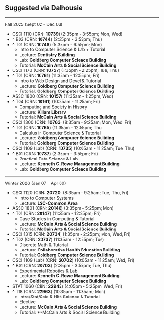 ## Suggested via Dalhousie

---

Fall 2025 (Sept 02 - Dec 03)

- CSCI 1110 (CRN: **10739**) (2:35pm - 3:55pm; Mon, Wed)
- ^ B03 (CRN: **10744**) (2:35pm - 3:55pm; Thu)
- ^ T01 (CRN: **10746**) (5:35pm - 6:55pm; Mon)
	- Intro to Computer Science & Lab + Tutorial
	- Lecture: **Dentistry Building**
	- Lab: **Goldberg Computer Science Building**
	- Tutorial: **McCain Arts & Social Science Building**
- CSCI 1170 (CRN: **10757**) (1:35pm - 2:25pm; Tue, Thu)
- ^ T01 (CRN: **10761**) (11:35am - 12:55pm; Fri)
	- Intro to Web Design and Devel & Tutorial
	- Lecture: **Goldberg Computer Science Building**
	- Tutorial: **Goldberg Computer Science Building**
- ASSC 1800 (CRN: **10157**) (11:35am - 1:25pm; Wed)
- ^ T04 (CRN: **10161**) (10:35am - 11:25am; Fri)
	- Computing and Society in History
	- Lecture: **Killam Library**
	- Tutorial: **McCain Arts & Social Science Building**
- CSCI 1300 (CRN: **10763**) (8:35am - 9:25am; Mon, Wed, Fri)
- ^ T01 (CRN: **10765**) (11:35am - 12:55pm; Thu)
	- Calculus in Computer Science & Tutorial
	- Lecture: **Goldberg Computer Science Building**
	- Tutorial: **Goldberg Computer Science Building**
- CSCI 1109 (Lab) (CRN: **10735**) (10:05am - 11:25am; Tue, Thu)
- ^ B01 (CRN: **10737**) (2:35pm - 3:55pm; Fri)
	- Practical Data Science & Lab 
	- Lecture: **Kenneth C. Rowe Management Building**
	- Lab: **Goldberg Computer Science Building**

---

Winter 2026 (Jan 07 - Apr 09)

- CSCI 1120 (CRN: **20720**) (8:35am - 9:25am; Tue, Thu, Fri)
	- Intro to Computer Systems
	- Lecture: **LSC-Common Area**
- ASSC 1801 (CRN: **20146**) (3:35pm - 5:25pm; Mon)
- ^ T01 (CRN: **20147**) (11:35am - 12:25pm; Fri)
	- Case Studies in Computing & Tutorial
	- Lecture: **McCain Arts & Social Science Building**
	- Tutorial: **McCain Arts & Social Science Building**
- CSCI 1315 (CRN: **20734**) (1:35pm - 2:25pm; Mon, Wed, Fri)
- ^ T02 (CRN: **20737**) (11:35am - 12:55pm; Tue)
	- Discrete Math & Tutorial
	- Lecture: **Collaborative Health Education Building**
	- Tutorial: **Goldberg Computer Science Building**
- CSCI 1109 (Lab) (CRN: **20702**) (10:05am - 11:25am; Wed, Fri)
- ^ B01 (CRN: **20703**) (2:35pm - 3:55pm; Tue, Thu)
	- Experimental Robotics & Lab
	- Lecture: **Kenneth C. Rowe Management Building**
	- Lab: **Goldberg Computer Science Building**
- STAT 1060 (CRN: **22942**) (4:05pm - 5:25pm; Wed, Fri)
- ^ T18 (CRN: **22963**) (10:35am - 11:35am; Mon)
	- Intro/Stat/Scie & Hlth Science & Tutorial
	- Elective
	- Lecture: **McCain Arts & Social Science Building**
	- Tutorial: **McCain Arts & Social Science Building